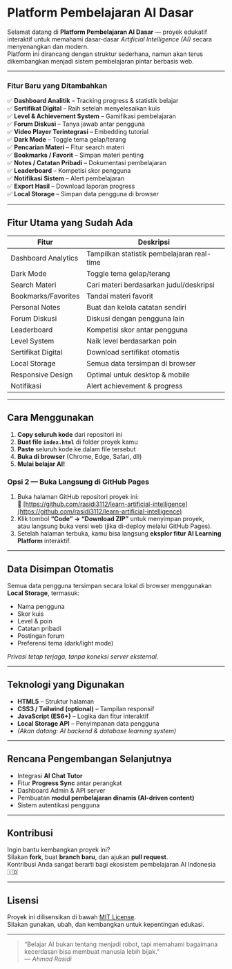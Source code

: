 # Platform Pembelajaran AI Dasar

Selamat datang di **Platform Pembelajaran AI Dasar** — proyek edukatif interaktif untuk memahami dasar-dasar *Artificial Intelligence (AI)* secara menyenangkan dan modern.  
Platform ini dirancang dengan struktur sederhana, namun akan terus dikembangkan menjadi sistem pembelajaran pintar berbasis web.  

---

### Fitur Baru yang Ditambahkan
✅ **Dashboard Analitik** – Tracking progress & statistik belajar  
✅ **Sertifikat Digital** – Raih setelah menyelesaikan kuis  
✅ **Level & Achievement System** – Gamifikasi pembelajaran  
✅ **Forum Diskusi** – Tanya jawab antar pengguna  
✅ **Video Player Terintegrasi** – Embedding tutorial  
✅ **Dark Mode** – Toggle tema gelap/terang  
✅ **Pencarian Materi** – Fitur search materi  
✅ **Bookmarks / Favorit** – Simpan materi penting  
✅ **Notes / Catatan Pribadi** – Dokumentasi pembelajaran  
✅ **Leaderboard** – Kompetisi skor pengguna  
✅ **Notifikasi Sistem** – Alert pembelajaran  
✅ **Export Hasil** – Download laporan progress  
✅ **Local Storage** – Simpan data pengguna di browser  

---

## Fitur Utama yang Sudah Ada

| Fitur | Deskripsi |
|-------|------------|
| Dashboard Analytics | Tampilkan statistik pembelajaran real-time |
| Dark Mode | Toggle tema gelap/terang |
| Search Materi | Cari materi berdasarkan judul/deskripsi |
| Bookmarks/Favorites | Tandai materi favorit |
| Personal Notes | Buat dan kelola catatan sendiri |
| Forum Diskusi | Diskusi dengan pengguna lain |
| Leaderboard | Kompetisi skor antar pengguna |
| Level System | Naik level berdasarkan poin |
| Sertifikat Digital | Download sertifikat otomatis |
| Local Storage | Semua data tersimpan di browser |
| Responsive Design | Optimal untuk desktop & mobile |
| Notifikasi | Alert achievement & progress |

---

## Cara Menggunakan

1. **Copy seluruh kode** dari repositori ini  
2. **Buat file `index.html`** di folder proyek kamu  
3. **Paste** seluruh kode ke dalam file tersebut  
4. **Buka di browser** (Chrome, Edge, Safari, dll)  
5. **Mulai belajar AI!**

### Opsi 2 — Buka Langsung di GitHub Pages
1. Buka halaman GitHub repositori proyek ini:  
   🔗 [https://github.com/rasidi3112/learn-artificial-intelligence](https://github.com/rasidi3112/learn-artificial-intelligence)
2. Klik tombol **“Code” → “Download ZIP”** untuk menyimpan proyek,  
   atau langsung buka versi web (jika di-deploy melalui GitHub Pages).  
3. Setelah halaman terbuka, kamu bisa langsung **eksplor fitur AI Learning Platform** interaktif.  


---

## Data Disimpan Otomatis

Semua data pengguna tersimpan secara lokal di browser menggunakan **Local Storage**, termasuk:

- Nama pengguna  
- Skor kuis  
- Level & poin  
- Catatan pribadi  
- Postingan forum  
- Preferensi tema (dark/light mode)  

*Privasi tetap terjaga, tanpa koneksi server eksternal.*

---

## Teknologi yang Digunakan
- **HTML5** – Struktur halaman  
- **CSS3 / Tailwind (optional)** – Tampilan responsif  
- **JavaScript (ES6+)** – Logika dan fitur interaktif  
- **Local Storage API** – Penyimpanan data pengguna  
- *(Akan datang: AI backend & database learning system)*  

---

##  Rencana Pengembangan Selanjutnya
- Integrasi **AI Chat Tutor**  
- Fitur **Progress Sync** antar perangkat  
- Dashboard Admin & API server  
- Pembuatan **modul pembelajaran dinamis (AI-driven content)**  
- Sistem autentikasi pengguna  

---

##  Kontribusi
Ingin bantu kembangkan proyek ini?  
Silakan **fork**, buat **branch baru**, dan ajukan **pull request**.  
Kontribusi Anda sangat berarti bagi ekosistem pembelajaran AI Indonesia 🇮🇩  

---

##  Lisensi
Proyek ini dilisensikan di bawah [MIT License](LICENSE).  
Silakan gunakan, ubah, dan kembangkan untuk kepentingan edukasi.

---

> “Belajar AI bukan tentang menjadi robot, tapi memahami bagaimana kecerdasan bisa membuat manusia lebih bijak.”  
> — *Ahmad Rasidi*
